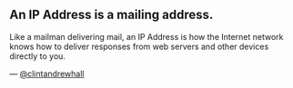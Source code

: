 ## An IP Address is a mailing address.
Like a mailman delivering mail, an IP Address is how the Internet network knows
how to deliver responses from web servers and other devices directly to you.

— [@clintandrewhall][1]

[1]:http://www.github.com/clintandrewhall
